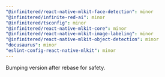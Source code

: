 ```yaml
---
"@infinitered/react-native-mlkit-face-detection": minor
"@infinitered/infinite-red-ai": minor
"@infinitered/tsconfig": minor
"@infinitered/react-native-mlkit-core": minor
"@infinitered/react-native-mlkit-image-labeling": minor
"@infinitered/react-native-mlkit-object-detection": minor
"docusaurus": minor
"eslint-config-react-native-mlkit": minor
---
```


Bumping version after rebase for safety.
